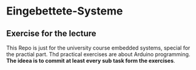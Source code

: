 # Eingebettete-Systeme
## Exercise for the lecture

This Repo is just for the university course embedded systems, special for the practial part. 
Thd practical exercises are about Arduino programming. 
**The ideea is to commit at least every sub task form the exercises**.  
